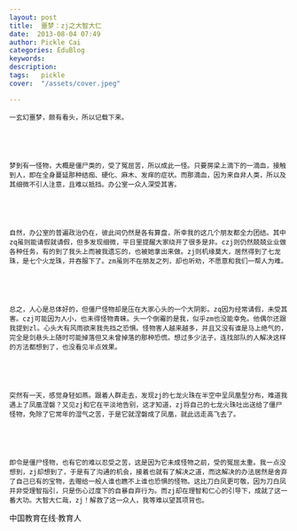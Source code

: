 ```yaml
---
layout: post  
title:  噩梦：zj之大智大仁  
date:  2013-08-04 07:49  
author: Pickle Cai  
categories: EduBlog  
keywords: 
description:   
tags:	pickle   
cover:  "/assets/cover.jpeg"  

---  
```

    


	一玄幻噩梦，颇有看头，所以记载下来。





	梦到有一怪物，大概是僵尸类的，受了冤屈苦，所以成此一怪。只要房梁上滴下的一滴血，接触到人，即在全身蔓延那种结痂、硬化、麻木、发痒的症状。而那滴血，因为来自非人类，所以及其细微不引人注意，且难以抵挡。办公室一众人深受其害。





	自然，办公室的普遍政治仍在，彼此间仍然是各有算盘，所幸我的这几个朋友都全力团结。其中zq虽则能请假就请假，但多发现细微，平日里提醒大家绕开了很多是非。czj则仍然兢兢业业做各种任务，有的到了我头上而被我遗忘的，也被她拿出来做。zj则机缘莫大，居然得到了七龙珠，是七个火龙珠，并吞服下了。zm虽则不在朋友之列，却也听劝，不愿意和我们一帮人为难。





	总之，人心是总体好的，但僵尸怪物却是压在大家心头的一个大阴影。zq因为经常请假，未受其害。czj可能因为人小，也未得怪物青睐。头一个倒霉的是我，似乎zm也没能幸免。他偶尔还跟我提到zl。心头大有风雨欲来我先挡之恐惧。怪物害人越来越多，并且又没有谁是马上绝气的，完全是剑悬头上随时可能掉落但又未曾掉落的那种恐慌。想过多少法子，连找部队的人解决这样的方法都想到了，也没看见半点效果。





	突然有一天，感觉身轻如燕。跟着人群走去，发现zj的七龙火珠在半空中呈凤凰型分布，难道我遇上了凤凰涅磐？又见zj和它在平淡地告别，这才知道，zj将自己的七龙火珠吐出送给了僵尸怪物，免除了它常年的湿气之苦，于是它就涅磐成了凤凰，就此远走高飞去了。





	即令是僵尸怪物，也有它的难以忍受之苦，这是因为它未成怪物之前，受的冤屈太重。我一点没想到，zj却想到了，于是有了沟通的机会，接着也就有了解决之道，而这解决的办法居然是舍弃了自己已有的宝物，去赠给一般人谁也瞧不上谁也恐惧的怪物。这比刀白凤更可敬，因为刀白凤并非受理智指引，只是伤心过度下的自暴自弃行为。而zj却在理智和仁心的引导下，成就了这一番大功。大智大仁哉，zj！解救了这一众人，我等难以望其项背也。





		    
 中国教育在线·教育人

